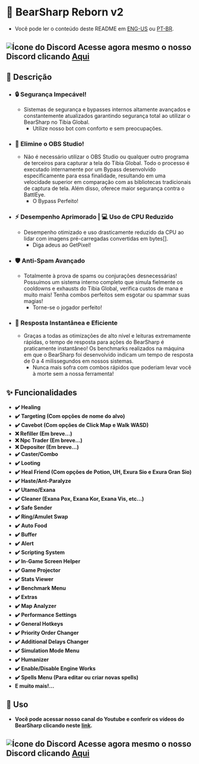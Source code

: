 # 🤖 BearSharp Reborn v2

- Você pode ler o conteúdo deste README em [ENG-US] ou [PT-BR].

## ![Ícone do Discord](https://cdn.icon-icons.com/icons2/2108/PNG/48/discord_icon_130958.png) **Acesse agora mesmo o nosso Discord clicando [Aqui]**

## 📝 **Descrição**
- ### **🔒 Segurança Impecável!**
  - Sistemas de segurança e bypasses internos altamente avançados e constantemente atualizados garantindo segurança total ao utilizar o BearSharp no Tibia Global.
    - Utilize nosso bot com conforto e sem preocupações.
- ### **👋 Elimine o OBS Studio!**
  - Não é necessário utilizar o OBS Studio ou qualquer outro programa de terceiros para capturar a tela do Tibia Global. Todo o processo é executado internamente por um Bypass desenvolvido especificamente para essa finalidade, resultando em uma velocidade superior em comparação com as bibliotecas tradicionais de captura de tela. Além disso, oferece maior segurança contra o BattlEye.
    - O Bypass Perfeito!
- ### **⚡️ Desempenho Aprimorado | 💻 Uso de CPU Reduzido**
  - Desempenho otimizado e uso drasticamente reduzido da CPU ao lidar com imagens pré-carregadas convertidas em bytes[].
    - Diga adeus ao GetPixel!
- ### **🛡️ Anti-Spam Avançado**
  - Totalmente à prova de spams ou conjurações desnecessárias! Possuímos um sistema interno completo que simula fielmente os cooldowns e exhausts do Tibia Global, verifica custos de mana e muito mais! Tenha combos perfeitos sem esgotar ou spammar suas magias!
    - Torne-se o jogador perfeito!
- ### **🚀 Resposta Instantânea e Eficiente**
  - Graças a todas as otimizações de alto nível e leituras extremamente rápidas, o tempo de resposta para ações do BearSharp é praticamente instantâneo! Os benchmarks realizados na máquina em que o BearSharp foi desenvolvido indicam um tempo de resposta de 0 a 4 milissegundos em nossos sistemas.
    - Nunca mais sofra com combos rápidos que poderiam levar você à morte sem a nossa ferramenta!

## **✨ Funcionalidades**
- **✔️ Healing**
- **✔️ Targeting (Com opções de nome do alvo)**
- **✔️ Cavebot (Com opções de Click Map e Walk WASD)**
- **❌ Refiller (Em breve...)**
- **❌ Npc Trader (Em breve...)**
- **❌ Depositer (Em breve...)**
- **✔️ Caster/Combo**
- **✔️ Looting**
- **✔️ Heal Friend (Com opções de Potion, UH, Exura Sio e Exura Gran Sio)**
- **✔️ Haste/Ant-Paralyze**
- **✔️ Utamo/Exana**
- **✔️ Cleaner (Exana Pox, Exana Kor, Exana Vis, etc...)**
- **✔️ Safe Sender**
- **✔️ Ring/Amulet Swap**
- **✔️ Auto Food**
- **✔️ Buffer**
- **✔️ Alert**
- **✔️ Scripting System**
- **✔️ In-Game Screen Helper**
- **✔️ Game Projector**
- **✔️ Stats Viewer**
- **✔️ Benchmark Menu**
- **✔️ Extras**
- **✔️ Map Analyzer**
- **✔️ Performance Settings**
- **✔️ General Hotkeys**
- **✔️ Priority Order Changer**
- **✔️ Additional Delays Changer**
- **✔️ Simulation Mode Menu**
- **✔️ Humanizer**
- **✔️ Enable/Disable Engine Works**
- **✔️ Spells Menu (Para editar ou criar novas spells)**
- **E muito mais!...**

## 🎯 Uso
- **Você pode acessar nosso canal do Youtube e conferir os vídeos do BearSharp clicando neste [link].**

## ![Ícone do Discord](https://cdn.icon-icons.com/icons2/2108/PNG/48/discord_icon_130958.png) **Acesse agora mesmo o nosso Discord clicando [Aqui]**

[link]: https://www.youtube.com/@BearSharpOficial
[Aqui]: https://discord.gg/GGXSD5cSYJ
[ENG-US]: https://github.com/BearSharp/BearSharp-Reborn-v2/blob/Main/README.md
[PT-BR]: https://github.com/BearSharp/BearSharp-Reborn-v2/blob/Main/README_PT-BR.md
